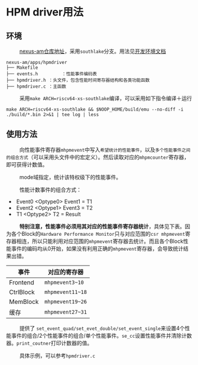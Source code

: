 # HPM driver用法

## 环境

&emsp; &emsp; [nexus-am仓库地址](https://github.com/OpenXiangShan/nexus-am/tree/southlake)，采用`southlake`分支。用法见[开发环境文档](https://xiangshan-doc.readthedocs.io/zh_CN/latest/tools/xsenv/)

```shell
nexus-am/apps/hpmdriver
├── Makefile
├── events.h		 ：性能事件编码表
├── hpmdriver.h	：头文件，包含性能时间寄存器结构和各类功能函数
├── hpmdriver.c	：主函数
```

&emsp; &emsp; 采用`make ARCH=riscv64-xs-southlake`编译，可以采用如下指令编译＋运行

```shell
make ARCH=riscv64-xs-southlake && $NOOP_HOME/build/emu --no-diff -i ./build/*.bin 2>&1 | tee log | less
```

## 使用方法

&emsp; &emsp; 向性能事件寄存器`mhpmevent`中写入`希望统计的性能事件`，以及`多个性能事件之间的组合方式`（可以采用头文件中的宏定义）。然后读取对应的`mhpmcounter`寄存器，即可获得计数值。

&emsp; &emsp; mode域指定，统计该特权级下的性能事件。

&emsp; &emsp; 性能计数事件的组合方式：

- ​	 Event0 \<Optype0\> Event1 = T1
- ​	 Event2 \<Optype1\> Event3 = T2
- ​	 T1 \<Optype2\> T2 = Result

&emsp; &emsp; **特别注意，性能事件必须用其对应的性能事件寄存器统计**，具体见下表。因为各个Block的`Hardware Performance Monitor`只与对应范围的`csr mhpmevent`寄存器相连，所以只能利用对应范围的`mhpmevent`寄存器去统计。而且各个Block性能事件的编码均从0开始，如果没有利用正确的`mhpmevent`寄存器，会导致统计结果出错。

| 事件  |  对应的寄存器   |
| ------------- | ---- |
| Frontend | `mhpmevent3~10` |
| CtrlBlock | `mhpmevent11~18` |
| MemBlock       | `mhpmevent19~26` |
| 缓存      | `mhpmevent27~31` |

&emsp; &emsp; 提供了 `set_event_quad/set_evet_double/set_event_single`来设置4个性能事件的组合/2个性能事件的组合/单个性能事件。`se_cc`设置性能事件并清除计数器。`print_coutner`打印计数器的值。

&emsp; &emsp; 具体示例，可以参考`hpmdriver.c`

